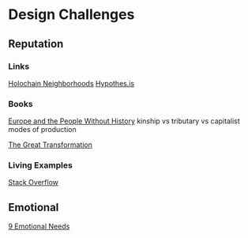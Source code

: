 # Design Challenges

## Reputation

### Links
[Holochain Neighborhoods](https://neighbourhoods.network/)
[Hypothes.is](https://web.hypothes.is/workshop/)

### Books
[Europe and the People Without History](https://www.ucpress.edu/book/9780520268180/europe-and-the-people-without-history)
kinship vs tributary vs capitalist modes of production

[The Great Transformation](https://en.wikipedia.org/wiki/The_Great_Transformation_(book))

### Living Examples
[Stack Overflow](https://stackoverflow.com/)


## Emotional

[9 Emotional Needs](https://twitter.com/RichDecibels/status/1449820767299022849)